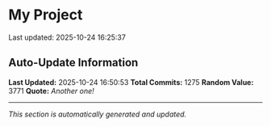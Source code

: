 # My Project


Last updated: 2025-10-24 16:25:37


































































































































































































































































































































































































































































































































































































































































































































































































































































































































































































































































































































































































































































































































































































































































































































































































































































































































## Auto-Update Information

**Last Updated:** 2025-10-24 16:50:53
**Total Commits:** 1275
**Random Value:** 3771
**Quote:** _Another one!_

---
_This section is automatically generated and updated._